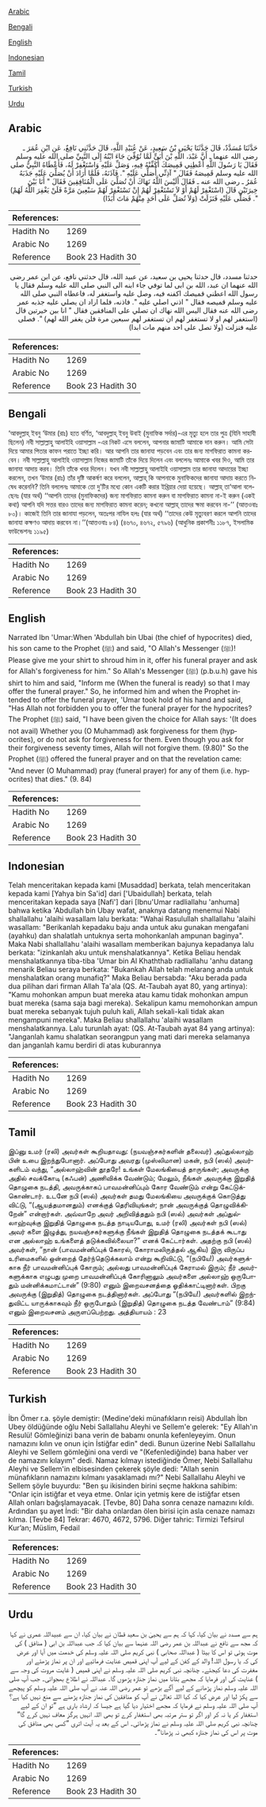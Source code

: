[Arabic](#arabic)

[Bengali](#bengali)

[English](#english)

[Indonesian](#indonesian)

[Tamil](#tamil)

[Turkish](#turkish)

[Urdu](#urdu)

## Arabic


<div dir="rtl" lang="ar" style={{fontSize:'larger',backgroundColor:'#f8f9fa',padding:20}}>
حَدَّثَنَا مُسَدَّدٌ، قَالَ حَدَّثَنَا يَحْيَى بْنُ سَعِيدٍ، عَنْ عُبَيْدِ اللَّهِ، قَالَ حَدَّثَنِي نَافِعٌ، عَنِ ابْنِ عُمَرَ ـ رضى الله عنهما ـ أَنَّ عَبْدَ، اللَّهِ بْنَ أُبَىٍّ لَمَّا تُوُفِّيَ جَاءَ ابْنُهُ إِلَى النَّبِيِّ صلى الله عليه وسلم فَقَالَ يَا رَسُولَ اللَّهِ أَعْطِنِي قَمِيصَكَ أُكَفِّنْهُ فِيهِ، وَصَلِّ عَلَيْهِ وَاسْتَغْفِرْ لَهُ، فَأَعْطَاهُ النَّبِيُّ صلى الله عليه وسلم قَمِيصَهُ فَقَالَ ‏"‏ آذِنِّي أُصَلِّي عَلَيْهِ ‏"‏‏.‏ فَآذَنَهُ، فَلَمَّا أَرَادَ أَنْ يُصَلِّيَ عَلَيْهِ جَذَبَهُ عُمَرُ ـ رضى الله عنه ـ فَقَالَ أَلَيْسَ اللَّهُ نَهَاكَ أَنْ تُصَلِّيَ عَلَى الْمُنَافِقِينَ فَقَالَ ‏"‏ أَنَا بَيْنَ خِيرَتَيْنِ قَالَ ‏(‏اسْتَغْفِرْ لَهُمْ أَوْ لاَ تَسْتَغْفِرْ لَهُمْ إِنْ تَسْتَغْفِرْ لَهُمْ سَبْعِينَ مَرَّةً فَلَنْ يَغْفِرَ اللَّهُ لَهُمْ‏)‏ ‏"‏‏.‏ فَصَلَّى عَلَيْهِ فَنَزَلَتْ ‏(‏وَلاَ تُصَلِّ عَلَى أَحَدٍ مِنْهُمْ مَاتَ أَبَدًا‏)‏
</div>
<div style={{backgroundColor:'#f8f9fa',padding:20, marginBottom: 10}}><table> <thead> <tr> <th>References:</th> <th></th> </tr> </thead> <tbody><tr><td>Hadith No</td><td>1269</td></tr><tr><td>Arabic No</td><td>1269</td></tr><tr><td>Reference</td><td>Book 23 Hadith 30</td></tr></tbody></table></div>


<div dir="rtl" lang="ar" style={{fontSize:'larger',backgroundColor:'#f8f9fa',padding:20}}>
حدثنا مسدد، قال حدثنا يحيى بن سعيد، عن عبيد الله، قال حدثني نافع، عن ابن عمر رضى الله عنهما ان عبد، الله بن ابى لما توفي جاء ابنه الى النبي صلى الله عليه وسلم فقال يا رسول الله اعطني قميصك اكفنه فيه، وصل عليه واستغفر له، فاعطاه النبي صلى الله عليه وسلم قميصه فقال " اذني اصلي عليه ". فاذنه، فلما اراد ان يصلي عليه جذبه عمر رضى الله عنه فقال اليس الله نهاك ان تصلي على المنافقين فقال " انا بين خيرتين قال (استغفر لهم او لا تستغفر لهم ان تستغفر لهم سبعين مرة فلن يغفر الله لهم) ". فصلى عليه فنزلت (ولا تصل على احد منهم مات ابدا)
</div>
<div style={{backgroundColor:'#f8f9fa',padding:20, marginBottom: 10}}><table> <thead> <tr> <th>References:</th> <th></th> </tr> </thead> <tbody><tr><td>Hadith No</td><td>1269</td></tr><tr><td>Arabic No</td><td>1269</td></tr><tr><td>Reference</td><td>Book 23 Hadith 30</td></tr></tbody></table></div>

## Bengali


<div dir="ltr" lang="bn" style={{fontSize:'larger',backgroundColor:'#f8f9fa',padding:20}}>
‘আবদুল্লাহ্ ইবনু ‘উমার (রাঃ) হতে বর্ণিত, ‘আবদুল্লাহ্ ইবনু উবাই (মুনাফিক সর্দার)-এর মৃত্যু হলে তার পুত্র (যিনি সাহাবী ছিলেন) নবী সাল্লাল্লাহু আলাইহি ওয়াসাল্লাম -এর নিকট এসে বললেন, আপনার জামাটি আমাকে দান করুন। আমি সেটা দিয়ে আমার পিতার কাফন পরাতে ইচ্ছা করি। আর আপনি তার জানাযা পড়বেন এবং তার জন্য মাগফিরাত কামনা করবেন। নবী সাল্লাল্লাহু আলাইহি ওয়াসাল্লাম নিজের জামাটি তাঁকে দিয়ে দিলেন এবং বললেনঃ আমাকে খবর দিও, আমি তার জানাযা আদায় করব। তিনি তাঁকে খবর দিলেন। যখন নবী সাল্লাল্লাহু আলাইহি ওয়াসাল্লাম তার জানাযা আদায়ের ইচ্ছা করলেন, তখন ‘উমার (রাঃ) তাঁর দৃষ্টি আকর্ষণ করে বললেন, আল্লাহ্ কি আপনাকে মুনাফিকদের জানাযা আদায় করতে নিষেধ করেননি? তিনি বললেনঃ আমাকে তো দু’টির মধ্যে কোন একটি করার ইখ্তিয়ার দেয়া হয়েছে। আল্লাহ্ তা‘আলা বলেছেনঃ (যার অর্থ) ‘‘আপনি তাদের (মুনাফিকদের) জন্য মাগফিরাত কামনা করুন বা মাগফিরাত কামনা না-ই করুন (একই কথা) আপনি যদি সত্তর বারও তাদের জন্য মাগফিরাত কামনা করেন; কখনো আল্লাহ্ তাদের ক্ষমা করবেন না-’’ (আত্তওবাঃ ৮০)। কাজেই তিনি তার জানাযা পড়লেন, অতঃপর নাযিল হলঃ (যার অর্থ) ‘‘তাদের কেউ মৃত্যুবরণ করলে আপনি তাদের জানাযা কক্ষণও আদায় করবেন না।’’(আত্তওবাঃ ৮৪) (৪৬৭০, ৪৬৭২, ৫৭৯৬) (আধুনিক প্রকাশনীঃ ১১৮৭, ইসলামিক ফাউন্ডেশনঃ ১১৯৫)
</div>
<div style={{backgroundColor:'#f8f9fa',padding:20, marginBottom: 10}}><table> <thead> <tr> <th>References:</th> <th></th> </tr> </thead> <tbody><tr><td>Hadith No</td><td>1269</td></tr><tr><td>Arabic No</td><td>1269</td></tr><tr><td>Reference</td><td>Book 23 Hadith 30</td></tr></tbody></table></div>

## English


<div dir="ltr" lang="en" style={{fontSize:'larger',backgroundColor:'#f8f9fa',padding:20}}>
Narrated Ibn 'Umar:When 'Abdullah bin Ubai (the chief of hypocrites) died, his son came to the Prophet (ﷺ) and said, "O Allah's Messenger (ﷺ)! Please give me your shirt to shroud him in it, offer his funeral prayer and ask for Allah's forgiveness for him." So Allah's Messenger (ﷺ) (p.b.u.h) gave his shirt to him and said, "Inform me (When the funeral is ready) so that I may offer the funeral prayer." So, he informed him and when the Prophet intended to offer the funeral prayer, 'Umar took hold of his hand and said, "Has Allah not forbidden you to offer the funeral prayer for the hypocrites? The Prophet (ﷺ) said, "I have been given the choice for Allah says: '(It does not avail) Whether you (O Muhammad) ask forgiveness for them (hypocrites), or do not ask for forgiveness for them. Even though you ask for their forgiveness seventy times, Allah will not forgive them. (9.80)" So the Prophet (ﷺ) offered the funeral prayer and on that the revelation came: "And never (O Muhammad) pray (funeral prayer) for any of them (i.e. hypocrites) that dies." (9. 84)
</div>
<div style={{backgroundColor:'#f8f9fa',padding:20, marginBottom: 10}}><table> <thead> <tr> <th>References:</th> <th></th> </tr> </thead> <tbody><tr><td>Hadith No</td><td>1269</td></tr><tr><td>Arabic No</td><td>1269</td></tr><tr><td>Reference</td><td>Book 23 Hadith 30</td></tr></tbody></table></div>

## Indonesian


<div dir="ltr" lang="id" style={{fontSize:'larger',backgroundColor:'#f8f9fa',padding:20}}>
Telah menceritakan kepada kami [Musaddad] berkata, telah menceritakan kepada kami [Yahya bin Sa'id] dari ['Ubaidullah] berkata, telah menceritakan kepada saya [Nafi'] dari [Ibnu'Umar radliallahu 'anhuma] bahwa ketika 'Abdullah bin Ubay wafat, anaknya datang menemui Nabi shallallahu 'alaihi wasallam lalu berkata: "Wahai Rasulullah shallallahu 'alaihi wasallam: "Berikanlah kepadaku baju anda untuk aku gunakan mengafani (ayahku) dan shalatlah untuknya serta mohonkanlah ampunan baginya". Maka Nabi shallallahu 'alaihi wasallam memberikan bajunya kepadanya lalu berkata: "izinkanlah aku untuk menshalatkannya". Ketika Beliau hendak menshalatkannya tiba-tiba 'Umar bin Al Khaththab radliallahu 'anhu datang menarik Beliau seraya berkata: "Bukankah Allah telah melarang anda untuk menshalatkan orang munafiq?" Maka Beliau bersabda: "Aku berada pada dua pilihan dari firman Allah Ta'ala (QS. At-Taubah ayat 80, yang artinya): "Kamu mohonkan ampun buat mereka atau kamu tidak mohonkan ampun buat mereka (sama saja bagi mereka). Sekalipun kamu memohonkan ampun buat mereka sebanyak tujuh puluh kali, Allah sekali-kali tidak akan mengampuni mereka". Maka Beliau shallallahu 'alaihi wasallam menshalatkannya. Lalu turunlah ayat: (QS. At-Taubah ayat 84 yang artinya): "Janganlah kamu shalatkan seorangpun yang mati dari mereka selamanya dan janganlah kamu berdiri di atas kuburannya
</div>
<div style={{backgroundColor:'#f8f9fa',padding:20, marginBottom: 10}}><table> <thead> <tr> <th>References:</th> <th></th> </tr> </thead> <tbody><tr><td>Hadith No</td><td>1269</td></tr><tr><td>Arabic No</td><td>1269</td></tr><tr><td>Reference</td><td>Book 23 Hadith 30</td></tr></tbody></table></div>

## Tamil


<div dir="ltr" lang="ta" style={{fontSize:'larger',backgroundColor:'#f8f9fa',padding:20}}>
இப்னு உமர் (ரலி) அவர்கள் கூறியதாவது: (நயவஞ்சகர்களின் தலைவர்) அப்துல்லாஹ் பின் உபை இறந்துபோனார். அப்போது அவரது (முஸ்லிமான) மகன், நபி (ஸல்) அவர்களிடம் வந்து, “அல்லாஹ்வின் தூதரே! உங்கள் மேலங்கியைத் தாருங்கள்; அவருக்கு அதில் சவக்கோடி (கஃபன்) அணிவிக்க வேண்டும்; மேலும், நீங்கள் அவருக்கு இறுதித் தொழுகை நடத்தி, அவருக்காகப் பாவமன்னிப்பும் கோர வேண்டும் என்று கேட்டுக்கொண்டார். உடனே நபி (ஸல்) அவர்கள் தமது மேலங்கியை அவருக்குக் கொடுத்து விட்டு, “(ஆயத்தமானதும்) எனக்குத் தெரிவியுங்கள்; நான் அவருக்குத் தொழுவிக்கிறேன்” என்றார்கள். அவ்வாறே அவர் அறிவித்ததும் நபி (ஸல்) அவர்கள் அப்துல்லாஹ்வுக்கு இறுதித் தொழுகை நடத்த நாடியபோது, உமர் (ரலி) அவர்கள் நபி (ஸல்) அவர் களை இழுத்து, நயவஞ்சகர்களுக்கு நீங்கள் இறுதித் தொழுகை நடத்தக் கூடாது என அல்லாஹ் உங்களைத் தடுக்கவில்லையா?” எனக் கேட்டார்கள். அதற்கு நபி (ஸல்) அவர்கள், “நான் (பாவமன்னிப்புக் கோரல், கோராமலிருத்தல் ஆகிய) இரு விருப்ப உரிமைகளில் ஒன்றைத் தேர்ந்தெடுக்கலாம் என்று கூறிவிட்டு, “(நபியே!) அவர்களுக்காக நீர் பாவமன்னிப்புக் கோரும்; அல்லது பாவமன்னிப்புக் கேராமல் இரும்; நீர் அவர்களுக்காக எழுபது முறை பாவமன்னிப்புக் கோரினாலும் அவர்களை அல்லாஹ் ஒருபோதும் மன்னிக்கமாட்டான்” (9:80) எனும் இறைவசனத்தை ஓதிக்காட்டினார்கள். பிறகு அவருக்கு (இறுதித்) தொழுகை நடத்தினார்கள். அப்போது “(நபியே!) அவர்களில் இறந்துவிட்ட யாருக்காகவும் நீர் ஒருபோதும் (இறுதித்) தொழுகை நடத்த வேண்டாம்” (9:84) எனும் இறைவசனம் அருளப்பெற்றது. அத்தியாயம் : 23
</div>
<div style={{backgroundColor:'#f8f9fa',padding:20, marginBottom: 10}}><table> <thead> <tr> <th>References:</th> <th></th> </tr> </thead> <tbody><tr><td>Hadith No</td><td>1269</td></tr><tr><td>Arabic No</td><td>1269</td></tr><tr><td>Reference</td><td>Book 23 Hadith 30</td></tr></tbody></table></div>

## Turkish


<div dir="ltr" lang="tr" style={{fontSize:'larger',backgroundColor:'#f8f9fa',padding:20}}>
İbn Ömer r.a. şöyle demiştir: (Medine'deki münafıkların reisi) Abdullah İbn Ubey öldüğünde oğlu Nebi Sallallahu Aleyhi ve Sellem'e gelerek: "Ey Allah'ın Resulü! Gömleğinizi bana verin de babamı onunla kefenleyeyim. Onun namazını kılın ve onun için İstiğfar edin" dedi. Bunun üzerine Nebi Sallallahu Aleyhi ve Sellem gömleğini ona verdi ve "(Kefenlediğinde) bana haber ver de namazını kılayım" dedi. Namaz kılmayı istediğinde Ömer, Nebi Sallallahu Aleyhi ve Sellem'in elbisesinden çekerek şöyle dedi: "Allah senin münafıkların namazını kılmanı yasaklamadı mı?" Nebi Sallallahu Aleyhi ve Sellem şöyle buyurdu: "Ben şu ikisinden birini seçme hakkına sahibim: "Onlar için istiğfar et veya etme. Onlar için yetmiş kere de istiğfar etsen Allah onları bağışlamayacak. [Tevbe, 80] Daha sonra cenaze namazını kıldı. Ardından şu ayet İndi: "Bir daha onlardan ölen birisi için asla cenaze namazı kılma. [Tevbe 84] Tekrar: 4670, 4672, 5796. Diğer tahric: Tirmizi Tefsirul Kur’an; Müslim, Fedail
</div>
<div style={{backgroundColor:'#f8f9fa',padding:20, marginBottom: 10}}><table> <thead> <tr> <th>References:</th> <th></th> </tr> </thead> <tbody><tr><td>Hadith No</td><td>1269</td></tr><tr><td>Arabic No</td><td>1269</td></tr><tr><td>Reference</td><td>Book 23 Hadith 30</td></tr></tbody></table></div>

## Urdu


<div dir="rtl" lang="ur" style={{fontSize:'larger',backgroundColor:'#f8f9fa',padding:20}}>
ہم سے مسدد نے بیان کیا، کہا کہ ہم سے یحییٰ بن سعید قطان نے بیان کیا، ان سے عبیداللہ عمری نے کہا کہ مجھ سے نافع نے عبداللہ بن عمر رضی اللہ عنہما سے بیان کیا کہ جب عبداللہ بن ابی ( منافق ) کی موت ہوئی تو اس کا بیٹا ( عبداللہ صحابی ) نبی کریم صلی اللہ علیہ وسلم کی خدمت میں آیا اور عرض کی کہ یا رسول اللہ! والد کے کفن کے لیے آپ اپنی قمیص عنایت فرمائیے اور ان پر نماز پڑھئے اور مغفرت کی دعا کیجئے۔ چنانچہ نبی کریم صلی اللہ علیہ وسلم نے اپنی قمیص ( غایت مروت کی وجہ سے ) عنایت کی اور فرمایا کہ مجھے بتانا میں نماز جنازہ پڑھوں گا۔ عبداللہ نے اطلاع بھجوائی۔ جب آپ صلی اللہ علیہ وسلم نماز پڑھانے کے لیے آگے بڑھے تو عمر رضی اللہ عنہ نے آپ صلی اللہ علیہ وسلم کو پیچھے سے پکڑ لیا اور عرض کیا کہ کیا اللہ تعالیٰ نے آپ کو منافقین کی نماز جنازہ پڑھنے سے منع نہیں کیا ہے؟ آپ صلی اللہ علیہ وسلم نے فرمایا کہ مجھے اختیار دیا گیا ہے جیسا کہ ارشاد باری ہے ”تو ان کے لیے استغفار کر یا نہ کر اور اگر تو ستر مرتبہ بھی استغفار کرے تو بھی اللہ انہیں ہرگز معاف نہیں کرے گا“ چنانچہ نبی کریم صلی اللہ علیہ وسلم نے نماز پڑھائی۔ اس کے بعد یہ آیت اتری ”کسی بھی منافق کی موت پر اس کی نماز جنازہ کبھی نہ پڑھانا“۔
</div>
<div style={{backgroundColor:'#f8f9fa',padding:20, marginBottom: 10}}><table> <thead> <tr> <th>References:</th> <th></th> </tr> </thead> <tbody><tr><td>Hadith No</td><td>1269</td></tr><tr><td>Arabic No</td><td>1269</td></tr><tr><td>Reference</td><td>Book 23 Hadith 30</td></tr></tbody></table></div>